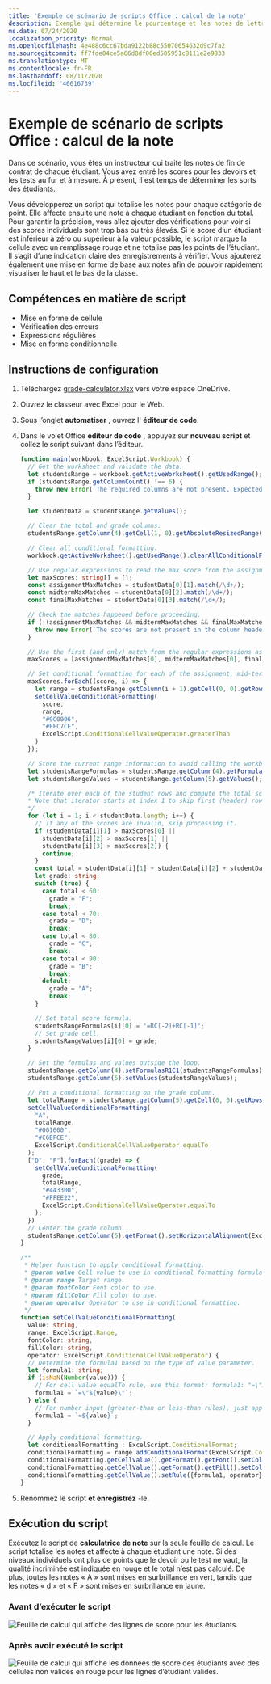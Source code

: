```yaml
---
title: 'Exemple de scénario de scripts Office : calcul de la note'
description: Exemple qui détermine le pourcentage et les notes de lettres d’une classe d’étudiants.
ms.date: 07/24/2020
localization_priority: Normal
ms.openlocfilehash: 4e488c6cc67bda9122b88c55070654632d9c7fa2
ms.sourcegitcommit: ff7fde04ce5a66d8df06ed505951c8111e2e9833
ms.translationtype: MT
ms.contentlocale: fr-FR
ms.lasthandoff: 08/11/2020
ms.locfileid: "46616739"
---
```

# <a name="office-scripts-sample-scenario-grade-calculator"></a>Exemple de scénario de scripts Office : calcul de la note

Dans ce scénario, vous êtes un instructeur qui traite les notes de fin de contrat de chaque étudiant. Vous avez entré les scores pour les devoirs et les tests au fur et à mesure. À présent, il est temps de déterminer les sorts des étudiants.

Vous développerez un script qui totalise les notes pour chaque catégorie de point. Elle affecte ensuite une note à chaque étudiant en fonction du total. Pour garantir la précision, vous allez ajouter des vérifications pour voir si des scores individuels sont trop bas ou très élevés. Si le score d’un étudiant est inférieur à zéro ou supérieur à la valeur possible, le script marque la cellule avec un remplissage rouge et ne totalise pas les points de l’étudiant. Il s’agit d’une indication claire des enregistrements à vérifier. Vous ajouterez également une mise en forme de base aux notes afin de pouvoir rapidement visualiser le haut et le bas de la classe.

## <a name="scripting-skills-covered"></a>Compétences en matière de script

- Mise en forme de cellule
- Vérification des erreurs
- Expressions régulières
- Mise en forme conditionnelle

## <a name="setup-instructions"></a>Instructions de configuration

1. Téléchargez <a href="grade-calculator.xlsx">grade-calculator.xlsx</a> vers votre espace OneDrive.

2. Ouvrez le classeur avec Excel pour le Web.

3. Sous l’onglet **automatiser** , ouvrez l' **éditeur de code**.

4. Dans le volet Office **éditeur de code** , appuyez sur **nouveau script** et collez le script suivant dans l’éditeur.

    ```TypeScript
    function main(workbook: ExcelScript.Workbook) {
      // Get the worksheet and validate the data.
      let studentsRange = workbook.getActiveWorksheet().getUsedRange();
      if (studentsRange.getColumnCount() !== 6) {
        throw new Error(`The required columns are not present. Expected column headers: "Student ID | Assignment score | Mid-term | Final | Total | Grade"`);
      }

      let studentData = studentsRange.getValues();

      // Clear the total and grade columns.
      studentsRange.getColumn(4).getCell(1, 0).getAbsoluteResizedRange(studentData.length - 1, 2).clear();

      // Clear all conditional formatting.
      workbook.getActiveWorksheet().getUsedRange().clearAllConditionalFormats();

      // Use regular expressions to read the max score from the assignment, mid-term, and final scores columns.
      let maxScores: string[] = [];
      const assignmentMaxMatches = studentData[0][1].match(/\d+/);
      const midtermMaxMatches = studentData[0][2].match(/\d+/);
      const finalMaxMatches = studentData[0][3].match(/\d+/);

      // Check the matches happened before proceeding.
      if (!(assignmentMaxMatches && midtermMaxMatches && finalMaxMatches)) {
        throw new Error(`The scores are not present in the column headers. Expected format: "Assignments (n)|Mid-term (n)|Final (n)"`);
      }

      // Use the first (and only) match from the regular expressions as the max scores.
      maxScores = [assignmentMaxMatches[0], midtermMaxMatches[0], finalMaxMatches[0]];

      // Set conditional formatting for each of the assignment, mid-term, and final scores columns.
      maxScores.forEach((score, i) => {
        let range = studentsRange.getColumn(i + 1).getCell(0, 0).getRowsBelow(studentData.length - 1);
        setCellValueConditionalFormatting(
          score,
          range,
          "#9C0006",
          "#FFC7CE",
          ExcelScript.ConditionalCellValueOperator.greaterThan
        )
      });

      // Store the current range information to avoid calling the workbook in the loop.
      let studentsRangeFormulas = studentsRange.getColumn(4).getFormulasR1C1();
      let studentsRangeValues = studentsRange.getColumn(5).getValues();

      /* Iterate over each of the student rows and compute the total score and letter grade.
      * Note that iterator starts at index 1 to skip first (header) row.
      */
      for (let i = 1; i < studentData.length; i++) {
        // If any of the scores are invalid, skip processing it.
        if (studentData[i][1] > maxScores[0] ||
          studentData[i][2] > maxScores[1] ||
          studentData[i][3] > maxScores[2]) {
          continue;
        }
        const total = studentData[i][1] + studentData[i][2] + studentData[i][3];
        let grade: string;
        switch (true) {
          case total < 60:
            grade = "F";
            break;
          case total < 70:
            grade = "D";
            break;
          case total < 80:
            grade = "C";
            break;
          case total < 90:
            grade = "B";
            break;
          default:
            grade = "A";
            break;
        }

        // Set total score formula.
        studentsRangeFormulas[i][0] = '=RC[-2]+RC[-1]';
        // Set grade cell.
        studentsRangeValues[i][0] = grade;
      }

      // Set the formulas and values outside the loop.
      studentsRange.getColumn(4).setFormulasR1C1(studentsRangeFormulas);
      studentsRange.getColumn(5).setValues(studentsRangeValues);

      // Put a conditional formatting on the grade column.
      let totalRange = studentsRange.getColumn(5).getCell(0, 0).getRowsBelow(studentData.length - 1);
      setCellValueConditionalFormatting(
        "A",
        totalRange,
        "#001600",
        "#C6EFCE",
        ExcelScript.ConditionalCellValueOperator.equalTo
      );
      ["D", "F"].forEach((grade) => {
        setCellValueConditionalFormatting(
          grade,
          totalRange,
          "#443300",
          "#FFEE22",
          ExcelScript.ConditionalCellValueOperator.equalTo
        );
      })
      // Center the grade column.
      studentsRange.getColumn(5).getFormat().setHorizontalAlignment(ExcelScript.HorizontalAlignment.center);
    }

    /**
     * Helper function to apply conditional formatting.
     * @param value Cell value to use in conditional formatting formula1.
     * @param range Target range.
     * @param fontColor Font color to use.
     * @param fillColor Fill color to use.
     * @param operator Operator to use in conditional formatting.
     */
    function setCellValueConditionalFormatting(
      value: string,
      range: ExcelScript.Range,
      fontColor: string,
      fillColor: string,
      operator: ExcelScript.ConditionalCellValueOperator) {
      // Determine the formula1 based on the type of value parameter.
      let formula1: string;
      if (isNaN(Number(value))) {
        // For cell value equalTo rule, use this format: formula1: "=\"A\"",
        formula1 = `=\"${value}\"`;
      } else {
        // For number input (greater-than or less-than rules), just append '='.
        formula1 = `=${value}`;
      }

      // Apply conditional formatting.
      let conditionalFormatting : ExcelScript.ConditionalFormat;
      conditionalFormatting = range.addConditionalFormat(ExcelScript.ConditionalFormatType.cellValue);
      conditionalFormatting.getCellValue().getFormat().getFont().setColor(fontColor);
      conditionalFormatting.getCellValue().getFormat().getFill().setColor(fillColor);
      conditionalFormatting.getCellValue().setRule({formula1, operator});
    }
    ```

5. Renommez le script **et enregistrez** -le.

## <a name="running-the-script"></a>Exécution du script

Exécutez le script de **calculatrice de note** sur la seule feuille de calcul. Le script totalise les notes et affecte à chaque étudiant une note. Si des niveaux individuels ont plus de points que le devoir ou le test ne vaut, la qualité incriminée est indiquée en rouge et le total n’est pas calculé. De plus, toutes les notes « A » sont mises en surbrillance en vert, tandis que les notes « d » et « F » sont mises en surbrillance en jaune.

### <a name="before-running-the-script"></a>Avant d’exécuter le script

![Feuille de calcul qui affiche des lignes de score pour les étudiants.](../../images/scenario-grade-calculator-before.png)

### <a name="after-running-the-script"></a>Après avoir exécuté le script

![Feuille de calcul qui affiche les données de score des étudiants avec des cellules non valides en rouge pour les lignes d’étudiant valides.](../../images/scenario-grade-calculator-after.png)
